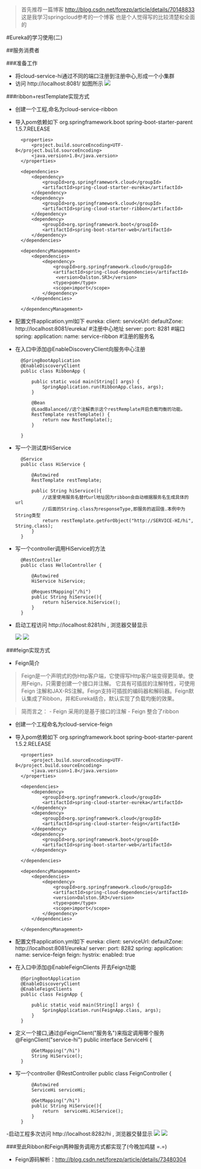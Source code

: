 >首先推荐一篇博客
>http://blog.csdn.net/forezp/article/details/70148833
>这是我学习springcloud参考的一个博客
>也是个人觉得写的比较清楚和全面的

#Eureka的学习使用(二)

##服务消费者

###准备工作

- 将cloud-service-hi通过不同的端口注册到注册中心,形成一个小集群
- 访问 http://localhost:8081/ 如图所示
![](/img/0011.png)

###ribbon+restTemplate实现方式

- 创建一个工程,命名为cloud-service-ribbon
- 导入pom依赖如下
		<parent>
			<groupId>org.springframework.boot</groupId>
			<artifactId>spring-boot-starter-parent</artifactId>
			   <version>1.5.7.RELEASE</version>
		</parent>

		<properties>
			<project.build.sourceEncoding>UTF-8</project.build.sourceEncoding>
			<java.version>1.8</java.version>
		</properties>
	
		<dependencies>
			<dependency>
				<groupId>org.springframework.cloud</groupId>
				<artifactId>spring-cloud-starter-eureka</artifactId>
			</dependency>
			<dependency>
				<groupId>org.springframework.cloud</groupId>
				<artifactId>spring-cloud-starter-ribbon</artifactId>
			</dependency>
			<dependency>
				<groupId>org.springframework.boot</groupId>
				<artifactId>spring-boot-starter-web</artifactId>
			</dependency>
		</dependencies>

		<dependencyManagement>
			<dependencies>
				<dependency>
					<groupId>org.springframework.cloud</groupId>
					<artifactId>spring-cloud-dependencies</artifactId>
					 <version>Dalston.SR3</version>
					<type>pom</type>
					<scope>import</scope>
				</dependency>
			</dependencies>
	
		</dependencyManagement>

- 配置文件application.yml如下
		eureka: 
		  client: 
		    serviceUrl: 
		      defaultZone: http://localhost:8081/eureka/  #注册中心地址
		server: 
		  port: 8281   #端口
		spring: 
		  application: 
		    name: service-ribbon  #注册的服务名

- 在入口中添加@EnableDiscoveryClient向服务中心注册

		@SpringBootApplication
		@EnableDiscoveryClient
		public class RibbonApp {
		
			public static void main(String[] args) {
				SpringApplication.run(RibbonApp.class, args);
			}
		
			@Bean
			@LoadBalanced//这个注解表示这个restRemplate开启负载均衡的功能。
			RestTemplate restTemplate() {
				return new RestTemplate();
			}
		
		}

- 写一个测试类HiService
 
		@Service
		public class HiService {
		
			@Autowired
			RestTemplate restTemplate;
			
			public String hiService(){
				//这里使用服务名替代url地址因为ribbon会自动根据服务名生成具体的url
				//后面的String.class为responseType,即服务的返回值.本例中为String类型
				return restTemplate.getForObject("http://SERVICE-HI/hi", String.class);
			}
		}

- 写一个controller调用HiService的方法

		@RestController
		public class HelloController {
		
			@Autowired
			HiService hiService;
			
			@RequestMapping("/hi")
			public String hiService(){
				return hiService.hiService();
			}	
		}


- 启动工程访问 http://localhost:8281/hi  , 浏览器交替显示
	
	![](/img/0012.png)
	![](/img/0013.png)


###feign实现方式

- Feign简介
		
>Feign是一个声明式的伪Http客户端，它使得写Http客户端变得更简单。使用Feign，只需要创建一个接口并注解。
它具有可插拔的注解特性，可使用Feign 注解和JAX-RS注解。Feign支持可插拔的编码器和解码器。Feign默认集成了Ribbon，并和Eureka结合，默认实现了负载均衡的效果。
		
>	简而言之：
	- Feign 采用的是基于接口的注解
	- Feign 整合了ribbon

- 创建一个工程命名为cloud-service-feign
- 导入pom依赖如下
		<parent>
			<groupId>org.springframework.boot</groupId>
			<artifactId>spring-boot-starter-parent</artifactId>
			<version>1.5.2.RELEASE</version>
		</parent>

		<properties>
			<project.build.sourceEncoding>UTF-8</project.build.sourceEncoding>
			<java.version>1.8</java.version>
		</properties>

		<dependencies>
			<dependency>
				<groupId>org.springframework.cloud</groupId>
				<artifactId>spring-cloud-starter-eureka</artifactId>
			</dependency>
			<dependency>
				<groupId>org.springframework.cloud</groupId>
				<artifactId>spring-cloud-starter-feign</artifactId>
			</dependency>
			<dependency>
				<groupId>org.springframework.boot</groupId>
				<artifactId>spring-boot-starter-web</artifactId>
			</dependency>
	
		</dependencies>
	
		<dependencyManagement>
			<dependencies>
				<dependency>
					<groupId>org.springframework.cloud</groupId>
					<artifactId>spring-cloud-dependencies</artifactId>
					<version>Dalston.SR3</version>
					<type>pom</type>
					<scope>import</scope>
				</dependency>
			</dependencies>
	
		</dependencyManagement>

- 配置文件application.yml如下
		eureka:
		  client:
		    serviceUrl:
		      defaultZone: http://localhost:8081/eureka/
		server:
		  port: 8282
		spring:
		  application:
		    name: service-feign
		feign: 
		  hystrix: 
		    enabled: true

- 在入口中添加@EnableFeignClients 开去Feign功能
 
		@SpringBootApplication
		@EnableDiscoveryClient
		@EnableFeignClients
		public class FeignApp {

			public static void main(String[] args) {
				SpringApplication.run(FeignApp.class, args);
			}
		}

- 定义一个接口,通过@FeignClient("服务名")来指定调用哪个服务
		@FeignClient("service-hi")
		public interface ServiceHi {
		
			@GetMapping("/hi")
			String HiService();
		}

- 写一个controller
		@RestController
		public class FeignController {
		
			@Autowired
			ServiceHi serviceHi;
			
			@GetMapping("/hi")
			public String HiService(){
				return  serviceHi.HiService();
			}	
		}

-启动工程多次访问 http://localhost:8282/hi  , 浏览器交替显示
	![](/img/0012.png)
	![](/img/0013.png)

###至此Ribbon和Feign两种服务调用方式都实现了(今晚加鸡腿 =.=)
- Feign源码解析：http://blog.csdn.net/forezp/article/details/73480304